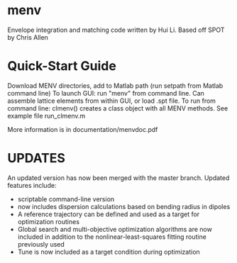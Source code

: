 # menv

Envelope integration and matching code written by Hui Li. Based off SPOT by Chris Allen 

# Quick-Start Guide 
Download MENV directories, add to Matlab path (run setpath from Matlab command line)
To launch GUI: run "menv" from command line. Can assemble lattice elements from within GUI, or load .spt file.
To run from command line: clmenv() creates a class object with all MENV methods. See example file run_clmenv.m 

More information is in documentation/menvdoc.pdf



# UPDATES

An updated version has now been merged with the master branch. Updated features include: 
* scriptable command-line version
* now includes dispersion calculations based on bending radius in dipoles
* A reference trajectory can be defined and used as a target for optimization routines
* Global search and multi-objective optimization algorithms are now included in addition to the nonlinear-least-squares fitting routine previously used
* Tune is now included as a target condition during optimization

